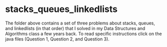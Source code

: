 # stacks_queues_linkedlists

The folder above contains a set of three problems about stacks, queues, and linkedlists (in that order) that I solved in my Data Structures and Algorithms class a few years back. To read specific instructions click on the java files (Question 1, Question 2, and Question 3).
